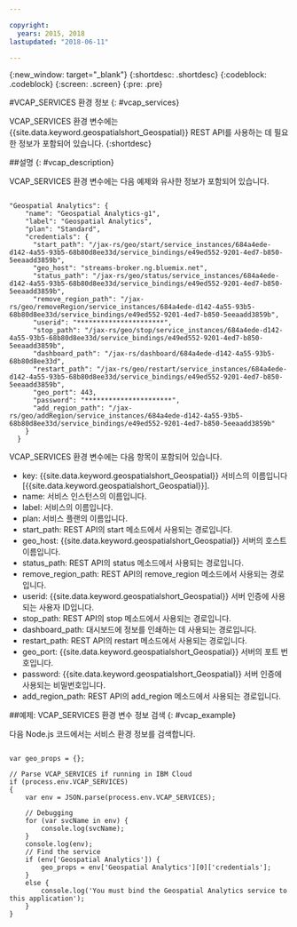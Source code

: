 ```yaml
---

copyright:
  years: 2015, 2018
lastupdated: "2018-06-11"

---
```


<!-- Attribute definitions -->
{:new_window: target="_blank"}
{:shortdesc: .shortdesc}
{:codeblock: .codeblock}
{:screen: .screen}
{:pre: .pre}

#VCAP_SERVICES 환경 정보
{: #vcap_services}


VCAP_SERVICES 환경 변수에는 {{site.data.keyword.geospatialshort_Geospatial}} REST API를 사용하는 데 필요한 정보가 포함되어 있습니다.
{:shortdesc}

##설명
{: #vcap_description}

VCAP_SERVICES 환경 변수에는 다음 예제와 유사한 정보가 포함되어 있습니다.

<pre><code>
"Geospatial Analytics": {
    "name": "Geospatial Analytics-g1",
    "label": "Geospatial Analytics",
    "plan": "Standard",
    "credentials": {
      "start_path": "/jax-rs/geo/start/service_instances/684a4ede-d142-4a55-93b5-68b80d8ee33d/service_bindings/e49ed552-9201-4ed7-b850-5eeaadd3859b",
      "geo_host": "streams-broker.ng.bluemix.net",
      "status_path": "/jax-rs/geo/status/service_instances/684a4ede-d142-4a55-93b5-68b80d8ee33d/service_bindings/e49ed552-9201-4ed7-b850-5eeaadd3859b",
      "remove_region_path": "/jax-rs/geo/removeRegion/service_instances/684a4ede-d142-4a55-93b5-68b80d8ee33d/service_bindings/e49ed552-9201-4ed7-b850-5eeaadd3859b",
      "userid": "**********************",
      "stop_path": "/jax-rs/geo/stop/service_instances/684a4ede-d142-4a55-93b5-68b80d8ee33d/service_bindings/e49ed552-9201-4ed7-b850-5eeaadd3859b",
      "dashboard_path": "/jax-rs/dashboard/684a4ede-d142-4a55-93b5-68b80d8ee33d",
      "restart_path": "/jax-rs/geo/restart/service_instances/684a4ede-d142-4a55-93b5-68b80d8ee33d/service_bindings/e49ed552-9201-4ed7-b850-5eeaadd3859b",
      "geo_port": 443,
      "password": "**********************",
      "add_region_path": "/jax-rs/geo/addRegion/service_instances/684a4ede-d142-4a55-93b5-68b80d8ee33d/service_bindings/e49ed552-9201-4ed7-b850-5eeaadd3859b"
    }
  }
</code></pre>

VCAP_SERVICES 환경 변수에는 다음 항목이 포함되어 있습니다.

* key: {{site.data.keyword.geospatialshort_Geospatial}} 서비스의 이름입니다[{{site.data.keyword.geospatialshort_Geospatial}}].
* name: 서비스 인스턴스의 이름입니다.
* label: 서비스의 이름입니다.
* plan: 서비스 플랜의 이름입니다.
* start_path: REST API의 start 메소드에서 사용되는 경로입니다.
* geo_host: {{site.data.keyword.geospatialshort_Geospatial}} 서버의 호스트 이름입니다.
* status_path: REST API의 status 메소드에서 사용되는 경로입니다.
* remove_region_path: REST API의 remove_region 메소드에서 사용되는 경로입니다.
* userid: {{site.data.keyword.geospatialshort_Geospatial}} 서버 인증에 사용되는 사용자 ID입니다.
* stop_path: REST API의 stop 메소드에서 사용되는 경로입니다.
* dashboard_path: 대시보드에 정보를 인쇄하는 데 사용되는 경로입니다.
* restart_path: REST API의 restart 메소드에서 사용되는 경로입니다.
* geo_port: {{site.data.keyword.geospatialshort_Geospatial}} 서버의 포트 번호입니다.
* password: {{site.data.keyword.geospatialshort_Geospatial}} 서버 인증에 사용되는 비밀번호입니다.
* add_region_path: REST API의 add_region 메소드에서 사용되는 경로입니다.


##예제: VCAP_SERVICES 환경 변수 정보 검색
{: #vcap_example}

다음 Node.js 코드에서는 서비스 환경 정보를 검색합니다.

<pre><code>
var geo_props = {};

// Parse VCAP_SERVICES if running in IBM Cloud
if (process.env.VCAP_SERVICES)
{
	var env = JSON.parse(process.env.VCAP_SERVICES);

	// Debugging
	for (var svcName in env) {
		console.log(svcName);
	}
	console.log(env);
	// Find the service
	if (env['Geospatial Analytics']) {
		geo_props = env['Geospatial Analytics'][0]['credentials'];
	}
	else {
		console.log('You must bind the Geospatial Analytics service to this application');
	}
}
</code></pre>
